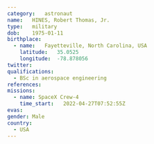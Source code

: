 ```yaml
---
category:	astronaut
name:	HINES, Robert Thomas, Jr.
type:	military
dob:	1975-01-11
birthplace:
  - name:	Fayetteville, North Carolina, USA
    latitude:	35.0525
    longitude:	-78.878056
twitter:
qualifications:
  - BSc in aerospace engineering
references:
missions:
  - name: SpaceX Crew-4
    time_start:   2022-04-27T07:52:55Z
evas:
gender:	Male
country:
  - USA
---
```

